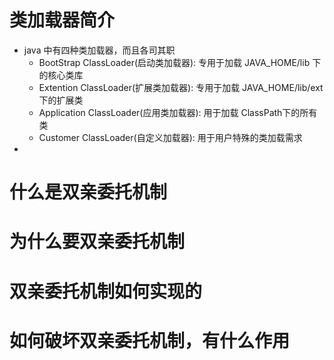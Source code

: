 # 类加载器简介
+ java 中有四种类加载器，而且各司其职
    - BootStrap ClassLoader(启动类加载器): 专用于加载 JAVA_HOME/lib 下的核心类库
    - Extention ClassLoader(扩展类加载器): 专用于加载 JAVA_HOME/lib/ext 下的扩展类
    - Application ClassLoader(应用类加载器): 用于加载 ClassPath下的所有类
    - Customer ClassLoader(自定义加载器):  用于用户特殊的类加载需求   
+ 

# 什么是双亲委托机制


# 为什么要双亲委托机制


# 双亲委托机制如何实现的


# 如何破坏双亲委托机制，有什么作用
